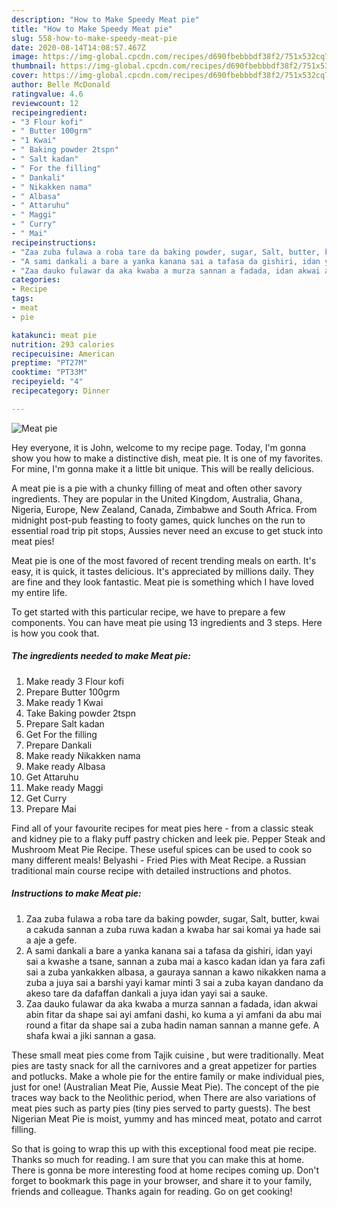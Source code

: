 ```yaml
---
description: "How to Make Speedy Meat pie"
title: "How to Make Speedy Meat pie"
slug: 558-how-to-make-speedy-meat-pie
date: 2020-08-14T14:08:57.467Z
image: https://img-global.cpcdn.com/recipes/d690fbebbbdf38f2/751x532cq70/meat-pie-recipe-main-photo.jpg
thumbnail: https://img-global.cpcdn.com/recipes/d690fbebbbdf38f2/751x532cq70/meat-pie-recipe-main-photo.jpg
cover: https://img-global.cpcdn.com/recipes/d690fbebbbdf38f2/751x532cq70/meat-pie-recipe-main-photo.jpg
author: Belle McDonald
ratingvalue: 4.6
reviewcount: 12
recipeingredient:
- "3 Flour kofi"
- " Butter 100grm"
- "1 Kwai"
- " Baking powder 2tspn"
- " Salt kadan"
- " For the filling"
- " Dankali"
- " Nikakken nama"
- " Albasa"
- " Attaruhu"
- " Maggi"
- " Curry"
- " Mai"
recipeinstructions:
- "Zaa zuba fulawa a roba tare da baking powder, sugar, Salt, butter, kwai a cakuda sannan a zuba ruwa kadan a kwaba har sai komai ya hade sai a aje a gefe."
- "A sami dankali a bare a yanka kanana sai a tafasa da gishiri, idan yayi sai a kwashe a tsane, sannan a zuba mai a kasco kadan idan ya fara zafi sai a zuba yankakken albasa, a gauraya sannan a kawo nikakken nama a zuba a juya sai a barshi yayi kamar minti 3 sai a zuba kayan dandano da akeso tare da dafaffan dankali a juya idan yayi sai a sauke."
- "Zaa dauko fulawar da aka kwaba a murza sannan a fadada, idan akwai abin fitar da shape sai ayi amfani dashi, ko kuma a yi amfani da abu mai round a fitar da shape sai a zuba hadin naman sannan a manne gefe. A shafa kwai a jiki sannan a gasa."
categories:
- Recipe
tags:
- meat
- pie

katakunci: meat pie 
nutrition: 293 calories
recipecuisine: American
preptime: "PT27M"
cooktime: "PT33M"
recipeyield: "4"
recipecategory: Dinner

---
```



![Meat pie](https://img-global.cpcdn.com/recipes/d690fbebbbdf38f2/751x532cq70/meat-pie-recipe-main-photo.jpg)

Hey everyone, it is John, welcome to my recipe page. Today, I'm gonna show you how to make a distinctive dish, meat pie. It is one of my favorites. For mine, I'm gonna make it a little bit unique. This will be really delicious.

A meat pie is a pie with a chunky filling of meat and often other savory ingredients. They are popular in the United Kingdom, Australia, Ghana, Nigeria, Europe, New Zealand, Canada, Zimbabwe and South Africa. From midnight post-pub feasting to footy games, quick lunches on the run to essential road trip pit stops, Aussies never need an excuse to get stuck into meat pies!

Meat pie is one of the most favored of recent trending meals on earth. It's easy, it is quick, it tastes delicious. It's appreciated by millions daily. They are fine and they look fantastic. Meat pie is something which I have loved my entire life.


To get started with this particular recipe, we have to prepare a few components. You can have meat pie using 13 ingredients and 3 steps. Here is how you cook that.

<!--inarticleads1-->

##### The ingredients needed to make Meat pie:

1. Make ready 3 Flour kofi
1. Prepare  Butter 100grm
1. Make ready 1 Kwai
1. Take  Baking powder 2tspn
1. Prepare  Salt kadan
1. Get  For the filling
1. Prepare  Dankali
1. Make ready  Nikakken nama
1. Make ready  Albasa
1. Get  Attaruhu
1. Make ready  Maggi
1. Get  Curry
1. Prepare  Mai


Find all of your favourite recipes for meat pies here - from a classic steak and kidney pie to a flaky puff pastry chicken and leek pie. Pepper Steak and Mushroom Meat Pie Recipe. These useful spices can be used to cook so many different meals! Belyashi - Fried Pies with Meat Recipe. a Russian traditional main course recipe with detailed instructions and photos. 

<!--inarticleads2-->

##### Instructions to make Meat pie:

1. Zaa zuba fulawa a roba tare da baking powder, sugar, Salt, butter, kwai a cakuda sannan a zuba ruwa kadan a kwaba har sai komai ya hade sai a aje a gefe.
1. A sami dankali a bare a yanka kanana sai a tafasa da gishiri, idan yayi sai a kwashe a tsane, sannan a zuba mai a kasco kadan idan ya fara zafi sai a zuba yankakken albasa, a gauraya sannan a kawo nikakken nama a zuba a juya sai a barshi yayi kamar minti 3 sai a zuba kayan dandano da akeso tare da dafaffan dankali a juya idan yayi sai a sauke.
1. Zaa dauko fulawar da aka kwaba a murza sannan a fadada, idan akwai abin fitar da shape sai ayi amfani dashi, ko kuma a yi amfani da abu mai round a fitar da shape sai a zuba hadin naman sannan a manne gefe. A shafa kwai a jiki sannan a gasa.


These small meat pies come from Tajik cuisine , but were traditionally. Meat pies are tasty snack for all the carnivores and a great appetizer for parties and potlucks. Make a whole pie for the entire family or make individual pies, just for one! (Australian Meat Pie, Aussie Meat Pie). The concept of the pie traces way back to the Neolithic period, when There are also variations of meat pies such as party pies (tiny pies served to party guests). The best Nigerian Meat Pie is moist, yummy and has minced meat, potato and carrot filling. 

So that is going to wrap this up with this exceptional food meat pie recipe. Thanks so much for reading. I am sure that you can make this at home. There is gonna be more interesting food at home recipes coming up. Don't forget to bookmark this page in your browser, and share it to your family, friends and colleague. Thanks again for reading. Go on get cooking!
